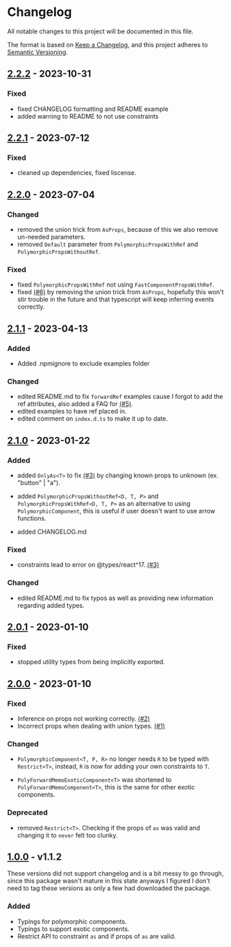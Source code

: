 # Changelog

All notable changes to this project will be documented in this file.

The format is based on [Keep a Changelog](https://keepachangelog.com/en/1.0.0/),
and this project adheres to [Semantic Versioning](https://semver.org/spec/v2.0.0.html).

## [2.2.2] - 2023-10-31

### Fixed

- fixed CHANGELOG formatting and README example
- added warning to README to not use constraints

## [2.2.1] - 2023-07-12

### Fixed

- cleaned up dependencies, fixed liscense.

## [2.2.0] - 2023-07-04

### Changed

- removed the union trick from `AsProps`, because of this we also remove un-needed parameters.
- removed `Default` parameter from `PolymorphicPropsWithRef` and `PolymorphicPropsWithoutRef`.

### Fixed

- fixed `PolymorphicPropsWithRef` not using `FastComponentPropsWithRef`.
- fixed [(#6)](https://github.com/nasheomirro/react-polymorphed/issues/6) by removing the union trick from `AsProps`, hopefully this won't stir trouble in the future and that typescript will keep inferring events correctly.

## [2.1.1] - 2023-04-13

### Added

- Added .npmignore to exclude examples folder

### Changed

- edited README.md to fix `forwardRef` examples cause I forgot to add the ref attributes, also added a FAQ for [(#5)](https://github.com/nasheomirro/react-polymorphed/issues/5).
- edited examples to have ref placed in.
- edited comment on `index.d.ts` to make it up to date.

## [2.1.0] - 2023-01-22

### Added

- added `OnlyAs<T>` to fix [(#3)](https://github.com/nasheomirro/react-polymorphed/issues/3) by changing known props to unknown (ex. "button" | "a").

- added `PolymorphicPropsWithoutRef<D, T, P>` and `PolymorphicPropsWithRef<D, T, P>` as an alternative to using `PolymorphicComponent`, this is useful if user doesn't want to use arrow functions.

- added CHANGELOG.md

### Fixed

- constraints lead to error on @types/react^17. [(#3)](https://github.com/nasheomirro/react-polymorphed/issues/3)

### Changed

- edited README.md to fix typos as well as providing new information regarding added types.

## [2.0.1] - 2023-01-10

### Fixed

- stopped utility types from being implicitly exported.

## [2.0.0] - 2023-01-10

### Fixed

- Inference on props not working correctly. [(#2)](https://github.com/nasheomirro/react-polymorphed/issues/2)
- Incorrect props when dealing with union types. [(#1)](https://github.com/nasheomirro/react-polymorphed/issues/2)

### Changed

- `PolymorphicComponent<T, P, R>` no longer needs `R` to be typed with `Restrict<T>`, instead, `R` is now for adding your own constraints to `T`.

- `PolyForwardMemoExoticComponent<T>` was shortened to `PolyForwardMemoComponent<T>`, this is the same for other exotic components.

### Deprecated

- removed `Restrict<T>`. Checking if the props of `as` was valid and changing it to `never` felt too clunky.

## [1.0.0] - v1.1.2

These versions did not support changelog and is a bit messy to go through, since this package wasn't mature in this state anyways I figured I don't need to tag these versions as only a few had downloaded the package.

### Added

- Typings for polymorphic components.
- Typings to support exotic components.
- Restrict API to constraint `as` and if props of `as` are valid.

[2.2.2]: https://github.com/nasheomirro/react-polymorphed/compare/v2.2.1...v2.2.2
[2.2.1]: https://github.com/nasheomirro/react-polymorphed/compare/v2.2.0...v2.2.1
[2.2.0]: https://github.com/nasheomirro/react-polymorphed/compare/v2.1.1...v2.2.0
[2.1.1]: https://github.com/nasheomirro/react-polymorphed/compare/v2.1.0...v2.1.1
[2.1.0]: https://github.com/nasheomirro/react-polymorphed/compare/v2.0.1...v2.1.0
[2.0.1]: https://github.com/nasheomirro/react-polymorphed/compare/v2.0.0...v2.0.1
[2.0.0]: https://github.com/nasheomirro/react-polymorphed/compare/v1.0.0...v2.0.0
[1.0.0]: https://github.com/nasheomirro/react-polymorphed/releases/tag/v1.0.0
